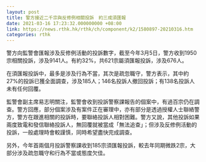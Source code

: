 ```yaml
---
layout: post
title: 警方接近二千宗與反修例相關投訴　約三成須匯報
date: 2021-03-16 17:23:32.000000000 +08:00
link: https://news.rthk.hk/rthk/ch/component/k2/1580897-20210316.htm
categories: rthk
---
```


警方向監警會匯報涉及反修例活動的投訴數字，截至今年3月5日，警方收到1950宗相關投訴，涉及9141人。有約32%，共621宗屬須匯報投訴，涉及676人。

在須匯報投訴中，最多是涉及行為不當，其次是疏忽職守，警方表示，其中約27%的投訴已獲全面調查，涉及185人；146名投訴人撤回投訴；有138名投訴人未有任何回覆。

監警會副主席易志明關注，監警會收到投訴警察課報告的個案中，有過百宗仍在調查。警方回應，部分個案涉及有案件正在審理中，亦有部分是透過授權人士聯絡警方，警方在跟進相關的投訴時，要聯絡投訴人相對困難。警方又說，其他投訴如果兩度致電和發信聯絡投訴人，無回覆就被當成「無法追查」；但涉及反修例活動的投訴，一般處理時會較謹慎，同時希望盡快完成調查。

另外，今年首兩個月投訴警察課收到185宗須匯報投訴，較去年同期微跌2宗，大部分涉及疏忽職守和行為不當或態度欠佳。
